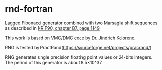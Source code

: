 # rnd-fortran
Lagged Fibonacci generator combined with two Marsaglia shift sequences as described in [NR F90, chapter B7, page 1149](http://ckw.phys.ncku.edu.tw/public/pub/Notes/Computers/Lectures/Resources/NumericalRecipe/F90/www.library.cornell.edu/nr/bookf90pdf/chap7f9.pdf)

This work is based on [VMC/DMC code](https://www.fzu.cz/~kolorenc/correlations/00600_QMC_code/man.pdf) by [Dr. Jindrich Kolorenc.](https://www.fzu.cz/~kolorenc/) 

RNG is tested by PractRand(https://sourceforge.net/projects/pracrand/)

RNG generates single precision floating point values or 24-bits integers. The period of this generator is about 8.5×10^37
